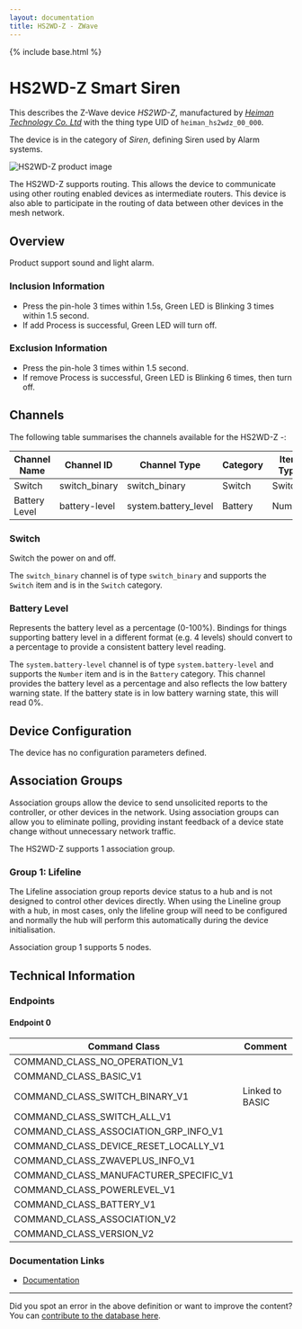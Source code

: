```yaml
---
layout: documentation
title: HS2WD-Z - ZWave
---
```


{% include base.html %}

# HS2WD-Z Smart Siren
This describes the Z-Wave device *HS2WD-Z*, manufactured by *[Heiman Technology Co. Ltd](http://www.heimantech.com/)* with the thing type UID of ```heiman_hs2wdz_00_000```.

The device is in the category of *Siren*, defining Siren used by Alarm systems.

![HS2WD-Z product image](https://opensmarthouse.org/zwavedatabase/771/image/)


The HS2WD-Z supports routing. This allows the device to communicate using other routing enabled devices as intermediate routers.  This device is also able to participate in the routing of data between other devices in the mesh network.

## Overview

Product support sound and light alarm.

### Inclusion Information

  * Press the pin-hole 3 times within 1.5s, Green LED is Blinking 3 times within 1.5 second.
  * If add Process is successful, Green LED will turn off.

### Exclusion Information

  * Press the pin-hole 3 times within 1.5 second.
  * If remove Process is successful, Green LED is Blinking 6 times, then turn off.

## Channels

The following table summarises the channels available for the HS2WD-Z -:

| Channel Name | Channel ID | Channel Type | Category | Item Type |
|--------------|------------|--------------|----------|-----------|
| Switch | switch_binary | switch_binary | Switch | Switch | 
| Battery Level | battery-level | system.battery_level | Battery | Number |

### Switch
Switch the power on and off.

The ```switch_binary``` channel is of type ```switch_binary``` and supports the ```Switch``` item and is in the ```Switch``` category.

### Battery Level
Represents the battery level as a percentage (0-100%). Bindings for things supporting battery level in a different format (e.g. 4 levels) should convert to a percentage to provide a consistent battery level reading.

The ```system.battery-level``` channel is of type ```system.battery-level``` and supports the ```Number``` item and is in the ```Battery``` category.
This channel provides the battery level as a percentage and also reflects the low battery warning state. If the battery state is in low battery warning state, this will read 0%.


## Device Configuration

The device has no configuration parameters defined.

## Association Groups

Association groups allow the device to send unsolicited reports to the controller, or other devices in the network. Using association groups can allow you to eliminate polling, providing instant feedback of a device state change without unnecessary network traffic.

The HS2WD-Z supports 1 association group.

### Group 1: Lifeline

The Lifeline association group reports device status to a hub and is not designed to control other devices directly. When using the Lineline group with a hub, in most cases, only the lifeline group will need to be configured and normally the hub will perform this automatically during the device initialisation.

Association group 1 supports 5 nodes.

## Technical Information

### Endpoints

#### Endpoint 0

| Command Class | Comment |
|---------------|---------|
| COMMAND_CLASS_NO_OPERATION_V1| |
| COMMAND_CLASS_BASIC_V1| |
| COMMAND_CLASS_SWITCH_BINARY_V1| Linked to BASIC|
| COMMAND_CLASS_SWITCH_ALL_V1| |
| COMMAND_CLASS_ASSOCIATION_GRP_INFO_V1| |
| COMMAND_CLASS_DEVICE_RESET_LOCALLY_V1| |
| COMMAND_CLASS_ZWAVEPLUS_INFO_V1| |
| COMMAND_CLASS_MANUFACTURER_SPECIFIC_V1| |
| COMMAND_CLASS_POWERLEVEL_V1| |
| COMMAND_CLASS_BATTERY_V1| |
| COMMAND_CLASS_ASSOCIATION_V2| |
| COMMAND_CLASS_VERSION_V2| |

### Documentation Links

* [Documentation](https://opensmarthouse.org/zwavedatabase/771/reference/HS2WD-Z-documentation.pdf)

---

Did you spot an error in the above definition or want to improve the content?
You can [contribute to the database here](https://opensmarthouse.org/zwavedatabase/771).
